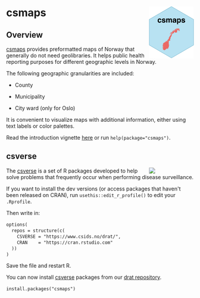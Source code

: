 # csmaps <a href="https://www.csids.no/csmaps/"><img src="man/figures/logo.png" align="right" width="120" /></a>


## Overview 

[csmaps](https://www.csids.no/csmaps/) provides preformatted maps of Norway that generally do not need geolibraries. It helps public health reporting purposes for different geographic levels in Norway.

The following geographic granularities are included: 

* County

* Municipality

* City ward (only for Oslo)

It is convenient to visualize maps with additional information, either using text labels or color palettes.

Read the introduction vignette [here](https://www.csids.no/csmaps/articles/csmaps.html) or run `help(package="csmaps")`.

## csverse

<a href="https://www.csids.no/packages.html"><img src="https://www.csids.no/packages/csverse.png" align="right" width="120" /></a>

The [csverse](https://www.csids.no/packages.html) is a set of R packages developed to help solve problems that frequently occur when performing disease surveillance.

If you want to install the dev versions (or access packages that haven't been released on CRAN), run `usethis::edit_r_profile()` to edit your `.Rprofile`. 

Then write in:

```
options(
  repos = structure(c(
    CSVERSE = "https://www.csids.no/drat/",
    CRAN    = "https://cran.rstudio.com"
  ))
)
```

Save the file and restart R.

You can now install [csverse](https://www.csids.no/packages.html) packages from our [drat repository](https://www.csids.no/drat/).

```
install.packages("csmaps")
```

